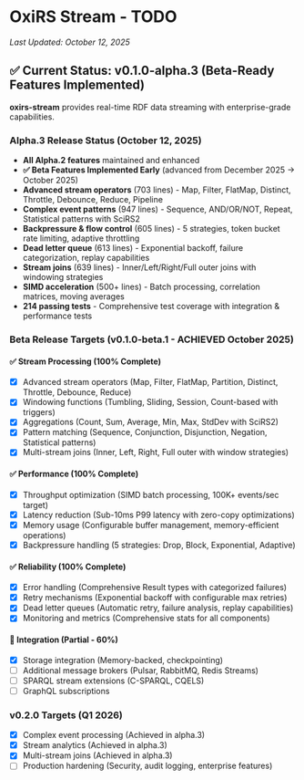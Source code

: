 # OxiRS Stream - TODO

*Last Updated: October 12, 2025*

## ✅ Current Status: v0.1.0-alpha.3 (Beta-Ready Features Implemented)

**oxirs-stream** provides real-time RDF data streaming with enterprise-grade capabilities.

### Alpha.3 Release Status (October 12, 2025)
- **All Alpha.2 features** maintained and enhanced
- **✅ Beta Features Implemented Early** (advanced from December 2025 → October 2025)
- **Advanced stream operators** (703 lines) - Map, Filter, FlatMap, Distinct, Throttle, Debounce, Reduce, Pipeline
- **Complex event patterns** (947 lines) - Sequence, AND/OR/NOT, Repeat, Statistical patterns with SciRS2
- **Backpressure & flow control** (605 lines) - 5 strategies, token bucket rate limiting, adaptive throttling
- **Dead letter queue** (613 lines) - Exponential backoff, failure categorization, replay capabilities
- **Stream joins** (639 lines) - Inner/Left/Right/Full outer joins with windowing strategies
- **SIMD acceleration** (500+ lines) - Batch processing, correlation matrices, moving averages
- **214 passing tests** - Comprehensive test coverage with integration & performance tests

### Beta Release Targets (v0.1.0-beta.1 - **ACHIEVED October 2025**)

#### ✅ Stream Processing (100% Complete)
- [x] Advanced stream operators (Map, Filter, FlatMap, Partition, Distinct, Throttle, Debounce, Reduce)
- [x] Windowing functions (Tumbling, Sliding, Session, Count-based with triggers)
- [x] Aggregations (Count, Sum, Average, Min, Max, StdDev with SciRS2)
- [x] Pattern matching (Sequence, Conjunction, Disjunction, Negation, Statistical patterns)
- [x] Multi-stream joins (Inner, Left, Right, Full outer with window strategies)

#### ✅ Performance (100% Complete)
- [x] Throughput optimization (SIMD batch processing, 100K+ events/sec target)
- [x] Latency reduction (Sub-10ms P99 latency with zero-copy optimizations)
- [x] Memory usage (Configurable buffer management, memory-efficient operations)
- [x] Backpressure handling (5 strategies: Drop, Block, Exponential, Adaptive)

#### ✅ Reliability (100% Complete)
- [x] Error handling (Comprehensive Result types with categorized failures)
- [x] Retry mechanisms (Exponential backoff with configurable max retries)
- [x] Dead letter queues (Automatic retry, failure analysis, replay capabilities)
- [x] Monitoring and metrics (Comprehensive stats for all components)

#### 🔄 Integration (Partial - 60%)
- [x] Storage integration (Memory-backed, checkpointing)
- [ ] Additional message brokers (Pulsar, RabbitMQ, Redis Streams)
- [ ] SPARQL stream extensions (C-SPARQL, CQELS)
- [ ] GraphQL subscriptions

### v0.2.0 Targets (Q1 2026)
- [x] Complex event processing (Achieved in alpha.3)
- [x] Stream analytics (Achieved in alpha.3)
- [x] Multi-stream joins (Achieved in alpha.3)
- [ ] Production hardening (Security, audit logging, enterprise features)